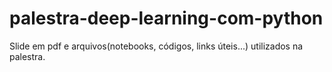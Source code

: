 # palestra-deep-learning-com-python
Slide em pdf e arquivos(notebooks, códigos, links úteis...) utilizados na palestra.
